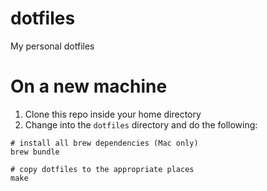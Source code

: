 dotfiles
========

My personal dotfiles

# On a new machine

1. Clone this repo inside your home directory
2. Change into the ```dotfiles``` directory and do the following:

```
# install all brew dependencies (Mac only)
brew bundle

# copy dotfiles to the appropriate places
make
```
